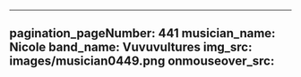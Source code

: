 ------
pagination_pageNumber: 441
musician_name: Nicole
band_name: Vuvuvultures
img_src: images/musician0449.png
onmouseover_src: 
------